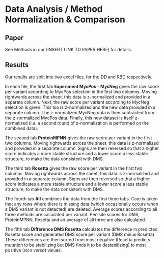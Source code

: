 # Data Analysis / Method Normalization & Comparison

## Paper

See Methods in our (INSERT LINK TO PAPER HERE) for details.

## Results

Our results are split into two excel files, for the DD and RBD respectively.

In each file, the first tab **Experiment MycPos - MycNeg** gives the raw score per variant according to MycPos selection in the first two columns. Moving rightwards across the sheet, this data is z-normalized and provided in a separate column. Next, the raw score per variant according to MycNeg selection is given. This too is z-normalized and the new data provided in a separate column. The z-normalized MycNeg data is then subtracted from the z-normalized MycPos data. Finally, this new dataset is itself z-normalized (i.e. a second round of z-normalization is performed on the combined data).

The second tab **ProteinMPNN** gives the raw score per variant in the first two columns. Moving rightwards across the sheet, this data is z-normalized and provided in a separate column. Signs are then reversed so that a higher score indicates a more stable structure and a lower score a less stable structure, to make the data consistent with DMS.

The third tab **Rosetta** gives the raw score per variant in the first two columns. Moving rightwards across the sheet, this data is z-normalized and provided in a separate column. Signs are then reversed so that a higher score indicates a more stable structure and a lower score a less stable structure, to make the data consistent with DMS.

The fourth tab **All** combines the data from the first three tabs. Care is taken that any rows where there is missing data (which occasionally occurs when a DMS variant is not detected) are deleted. Average scores according to all three methods are calculated per variant. Per-site scores for DMS, ProteinMPNN, Rosetta and an average of all three are also calculated.

The fifth tab **Difference DMS Rosetta** calculates the difference in predicted Rosetta score and generated DMS score per variant (DMS minus Rosetta). These differences are then sorted from most negative (Rosetta predicts mutation to be stabilizing but DMS finds it to be destabilizing) to most positive (*vice versa*) values. 
